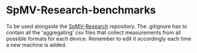 # SpMV-Research-benchmarks
To be used alongside the [SpMV-Research](https://github.com/cslab-ntua/SpMV-Research) repository.
The .gitignore has to contain all the 'aggregating' csv files that collect measurements from all possible formats for each device. Remember to edit it accordingly each time a new machine is added.
